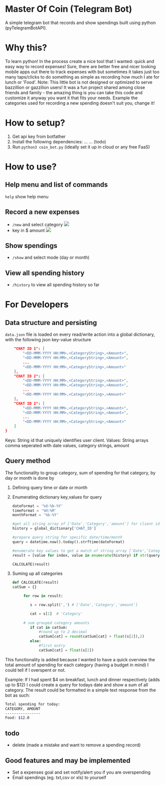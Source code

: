 # Master Of Coin (Telegram Bot)

A simple telegram bot that records and show spendings built using python (pyTelegramBotAPI). 

# Why this?

To learn python! In the process create a nice tool that I wanted: quick and easy way to record expenses! Sure, there are better free and nicer looking mobile apps out there to track expenses with but sometimes it takes just too many taps/clicks to do something as simple as recording how much I ate for lunch or 'Food'. Note: This little bot is not designed or optimized to serve bazzillion or gazzilion users! It was a fun project shared among close friends and family - the amazing thing is you can take this code and customize it anyway you want it that fits your needs. Example the categories used for recording a new spending doesn't suit you, change it! 

# How to setup?

1. Get api key from botfather
2. Install the following dependencies: ... ... (todo)
3. Run `python3 coin_bot.py`
   (ideally set it up in cloud or any free FaaS)

# How to use?

## Help menu and list of commands

`help` show help menu

## Record a new expenses

* `/new` and select category
![](/MASTER-OF-COIN_telegram_bot/screens/new1.jpg)
* key in $ amount 
![](/MASTER-OF-COIN_telegram_bot/screens/new2.jpg)

## Show spendings

* `/show` and select mode (day or month)

## View all spending history

* `/history` to view all spending history so far

# For Developers

## Data structure and persisting

`data.json` file is loaded on every read/write action into a global dictionary, with the following json key-value structure

```json
    "CHAT ID 1": [
        "<DD-MMM-YYYY HH:MM>,<CategoryString>,<Amount>",
        "<DD-MMM-YYYY HH:MM>,<CategoryString>,<Amount>",
        ...
        "<DD-MMM-YYYY HH:MM>,<CategoryString>,<Amount>"
    ],
    "CHAT ID 2": [
        "<DD-MMM-YYYY HH:MM>,<CategoryString>,<Amount>",
        "<DD-MMM-YYYY HH:MM>,<CategoryString>,<Amount>",
        ...
        "<DD-MMM-YYYY HH:MM>,<CategoryString>,<Amount>"
    ],
    "CHAT ID 2": [
        "<DD-MMM-YYYY HH:MM>,<CategoryString>,<Amount>",
        "<DD-MMM-YYYY HH:MM>,<CategoryString>,<Amount>",
        ...
        "<DD-MMM-YYYY HH:MM>,<CategoryString>,<Amount>"
    ]
}
```

Keys: String id that uniquely identifies user client.
Values: String arrays comma seperated with date values, category strings, amount

## Query method

The functionality to group category, sum of spending for that category, by day or month is done by

1. Defining query time or date or month

2. Enumerating dictionary key,values for query
   
   ```python
   dateFormat = '%d-%b-%Y'
   timeFormat = '%H:%M'
   monthFormat = '%b-%Y'
   
   #get all string array of ['Date','Category','amount'] for client id
   history = global_dictionary['CHAT_ID']
   
   #prepare query string for specific date/time/month
   query = datetime.now().today().strftime(dateFormat)
   
   #enumerate key values to get a match of string array ['Date','Category','amount']
   result = [value for index, value in enumerate(history) if str(query) in value]
   
   CALCULATE(result)
   ```

3. Suming up all categories
   
   ```python
   def CALCULATE(result)
   catSum = {}
   
        for row in result:

           s = row.split(',') # ['Date','Category','amount']

           cat = s[1]  # 'Category'
           
        # sum grouped category amounts
           if cat in catSum:
               #round up to 2 decimal
               catSum[cat] = round(catSum[cat] + float(s[2]),2)    
           else:
               #first entry
               catSum[cat] = float(s[2])
   ```

This functionality is added because I wanted to have a quick overview the total amount of spending for each category (having a budget in mind) I could tell if I overspent or not. 

Example: If I had spent $4 on breakfast, lunch and dinner respectively (adds up to $12) I could create a query for todays date and show a sum of all category. The result could be formatted in a simple text response from the bot as such:


```bash
Total spending for today:
CATEGORY, AMOUNT
----------------
Food: $12.0
```


## todo

* delete (made a mistake and want to remove a spending record)

## Good features and may be implemented

* Set a expenses goal and set notify/alert you if you are overspending
* Email spendings (eg. txt,csv or xls) to yourself
